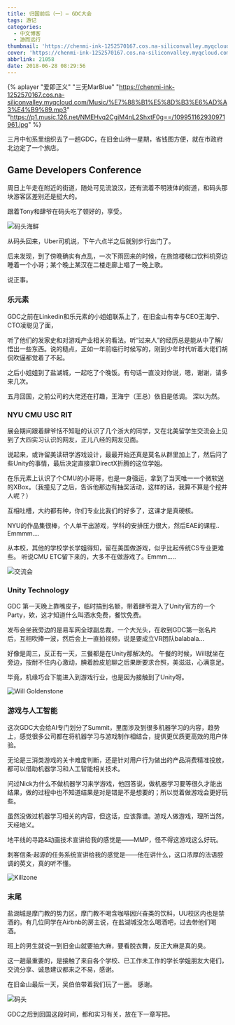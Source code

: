 ```yaml
---
title: 归国前后（一）— GDC大会
tags: 游记
categories:
  - 中文博客
  - 游而远行
thumbnail: 'https://chenmi-ink-1252570167.cos.na-siliconvalley.myqcloud.com/GDCBanner.JPG'
cover: 'https://chenmi-ink-1252570167.cos.na-siliconvalley.myqcloud.com/GDCBanner.JPG'
abbrlink: 21058
date: 2018-06-28 08:29:56
---
```


{% aplayer "爱即正义" "三无MarBlue" "https://chenmi-ink-1252570167.cos.na-siliconvalley.myqcloud.com/Music/%E7%88%B1%E5%8D%B3%E6%AD%A3%E4%B9%89.mp3" "https://p1.music.126.net/NMEHvq2CgiM4nL2ShxtF0g==/109951162930971961.jpg" %}



三月中旬系里组织去了一趟GDC，在旧金山待一星期，省钱图方便，就在市政府北边定了一个旅店。

## Game Developers Conference

周日上午走在附近的街道，随处可见流浪汉，还有流着不明液体的街道，和码头那块游客区差别还是挺大的。

跟着Tony和肆爷在码头吃了顿好的，享受。
<!--more-->
![码头海鲜](https://chenmi-ink-1252570167.cos.na-siliconvalley.myqcloud.com/GDC%20Port.jpg)

从码头回来，Uber司机说，下午六点半之后就别步行出门了。

后来发现，到了傍晚确实有点乱，一次下雨回来的时候，在旅馆楼梯口饮料机旁边睡着一个小哥；某个晚上某汉在二楼走廊上唱了一晚上歌。 

说正事。

### 乐元素

GDC之前在Linkedin和乐元素的小姐姐联系上了，在旧金山有幸与CEO王海宁、CTO凌聪见了面，

听了他们的发家史和对游戏产业相关的看法。听“过来人”的经历总是能从中了解/悟出一些东西。说的糙点，正如一年前临行时候写的，刚到少年时代听着大佬们胡侃吹逼都觉着了不起。

之后小姐姐到了盐湖城，一起吃了个晚饭。有句话一直没对你说，嗯，谢谢，请多来几次。

五月回国，之前公司的大佬还在打趣，王海宁（王总）依旧是低调。 深以为然。 

### NYU CMU USC RIT 

展会期间跟着肆爷恬不知耻的认识了几个浙大的同学，又在北美留学生交流会上见到了大四实习认识的网友，正儿八经的网友见面。

说起来，或许留美读研学游戏设计，最最开始还真是莫名从群里加上了，然后问了些Unity的事情，最后决定直接拿DirectX折腾的这位学姐。

在乐元素上认识了个CMU的小哥哥，也是一身强运，拿到了当天唯一一个微软送的XBox。（我撞见了之后，告诉他那边有抽奖活动，这样的话，我算不算是个挖井人呢？）

互相吐槽，大约都有种，你们专业比我们的好多了，这课才是真硬核。 

NYU的作品集很棒，个人单干出游戏，学科的安排压力很大，然后EAE的课程..  Emmmm....

从本校，其他的学校学长学姐得知，留在美国做游戏，似乎比起传统CS专业更难些。 听说CMU ETC留下来的，大多不在做游戏了。Emmm.....

![交流会](https://chenmi-ink-1252570167.cos.na-siliconvalley.myqcloud.com/GDC%20Connect.jpg)

### Unity Technology 

GDC 第一天晚上靠嘴皮子，临时搞到名额，带着肆爷混入了Unity官方的一个Party，欸，这才知道什么叫酒水免费，餐饮免费。

发布会坐我旁边的是易车网全球副总裁，一个大光头，在收到GDC第一张名片后，互相吹捧一波，然后会上一直拍视频，说是要成立VR团队balabala...

好像是周三，反正有一天，三餐都是在Unity那解决的。 午餐的时候，Will就坐在旁边，按耐不住内心激动，腆着脸皮尬聊之后果断要求合照，美滋滋，心满意足。

毕竟，机缘巧合下能进入到游戏行业，也是因为接触到了Unity呀。

![Will Goldenstone](https://chenmi-ink-1252570167.cos.na-siliconvalley.myqcloud.com/GDC%20UNITY.JPG)

### 游戏与人工智能

这次GDC大会给AI专门划分了Summit，里面涉及到很多机器学习的内容，趋势上，感觉很多公司都在将机器学习与游戏制作相结合，提供更优质更高效的用户体验。

无论是三消类游戏的关卡难度判断，还是针对用户行为做出的产品消费精准投放，都可以借助机器学习和人工智能相关技术。

问过Nick为什么不做机器学习来学游戏，他回答说，做机器学习要等很久才能出结果，做的过程中也不知道结果是对是错是不是想要的；所以觉着做游戏会更好玩些。

虽然没做过机器学习相关的内容，但这话，应该靠谱。游戏人做游戏，理所当然，天经地义。

地平线的寻路&动画技术宣讲给我的感觉是——MMP，怪不得这游戏这么好玩。

刺客信条·起源的任务系统宣讲给我的感觉是——他在讲什么，这口浓厚的法语腔调的英文，真的听不懂。

![Killzone](https://chenmi-ink-1252570167.cos.na-siliconvalley.myqcloud.com/GDC%20Killzone.JPG)


### 末尾

盐湖城是摩门教的势力区，摩门教不喝含咖啡因兴奋类的饮料，UU校区内也是禁酒的。有几位同学在Airbnb的房主说，在盐湖城没怎么喝酒吧，过去带他们喝酒。

班上的男生就说一到旧金山就要抽大麻，要看脱衣舞，反正大麻是真的臭。

这一趟最重要的，是接触了来自各个学校、已工作未工作的学长学姐朋友大佬们，交流分享、诚恳建议都来之不易，感谢。

在旧金山最后一天，吴伯伯带着我们玩了一圈。 感谢。

![码头](https://chenmi-ink-1252570167.cos.na-siliconvalley.myqcloud.com/IMG_5259.JPG)


GDC之后到回国这段时间，都和实习有关，放在下一章写把。